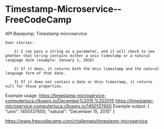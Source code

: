 # Timestamp-Microservice--FreeCodeCamp


API Basejump: Timestamp microservice

    User stories:

        1) I can pass a string as a parameter, and it will check to see whether that string contains either a unix timestamp or a natural language date (example: January 1, 2016)

        2) If it does, it returns both the Unix timestamp and the natural language form of that date.

        3) If it does not contain a date or Unix timestamp, it returns null for those properties.

Example usage:
https://timestamp-microservice-computerluca.c9users.io/December%2015,%202015
https://timestamp-microservice-computerluca.c9users.io/1450137600
Example output:
{ "unix": 1450137600, "natural": "December 15, 2015" } 

https://www.freecodecamp.com/challenges/timestamp-microservice
